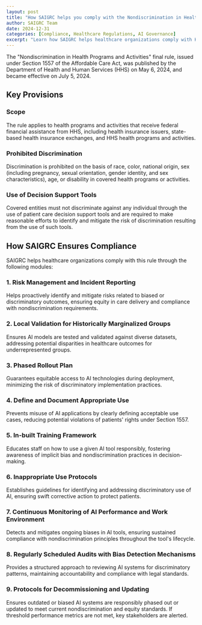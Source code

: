```yaml
---
layout: post
title: "How SAIGRC helps you comply with the Nondiscrimination in Health Programs and Activities final rule"
author: SAIGRC Team
date: 2024-12-31
categories: [Compliance, Healthcare Regulations, AI Governance]
excerpt: "Learn how SAIGRC helps healthcare organizations comply with HHS's Section 1557 final rule on nondiscrimination in health programs and activities, particularly regarding the use of AI decision support tools."
---
```


The "Nondiscrimination in Health Programs and Activities" final rule, issued under Section 1557 of the Affordable Care Act, was published by the Department of Health and Human Services (HHS) on May 6, 2024, and became effective on July 5, 2024.

## Key Provisions

### Scope
The rule applies to health programs and activities that receive federal financial assistance from HHS, including health insurance issuers, state-based health insurance exchanges, and HHS health programs and activities.

### Prohibited Discrimination
Discrimination is prohibited on the basis of race, color, national origin, sex (including pregnancy, sexual orientation, gender identity, and sex characteristics), age, or disability in covered health programs or activities.

### Use of Decision Support Tools
Covered entities must not discriminate against any individual through the use of patient care decision support tools and are required to make reasonable efforts to identify and mitigate the risk of discrimination resulting from the use of such tools.

## How SAIGRC Ensures Compliance

SAIGRC helps healthcare organizations comply with this rule through the following modules:

### 1. Risk Management and Incident Reporting
Helps proactively identify and mitigate risks related to biased or discriminatory outcomes, ensuring equity in care delivery and compliance with nondiscrimination requirements.

### 2. Local Validation for Historically Marginalized Groups
Ensures AI models are tested and validated against diverse datasets, addressing potential disparities in healthcare outcomes for underrepresented groups.

### 3. Phased Rollout Plan
Guarantees equitable access to AI technologies during deployment, minimizing the risk of discriminatory implementation practices.

### 4. Define and Document Appropriate Use
Prevents misuse of AI applications by clearly defining acceptable use cases, reducing potential violations of patients' rights under Section 1557.

### 5. In-built Training Framework
Educates staff on how to use a given AI tool responsibly, fostering awareness of implicit bias and nondiscrimination practices in decision-making.

### 6. Inappropriate Use Protocols
Establishes guidelines for identifying and addressing discriminatory use of AI, ensuring swift corrective action to protect patients.

### 7. Continuous Monitoring of AI Performance and Work Environment
Detects and mitigates ongoing biases in AI tools, ensuring sustained compliance with nondiscrimination principles throughout the tool's lifecycle.

### 8. Regularly Scheduled Audits with Bias Detection Mechanisms
Provides a structured approach to reviewing AI systems for discriminatory patterns, maintaining accountability and compliance with legal standards.

### 9. Protocols for Decommissioning and Updating
Ensures outdated or biased AI systems are responsibly phased out or updated to meet current nondiscrimination and equity standards. If threshold performance metrics are not met, key stakeholders are alerted. 